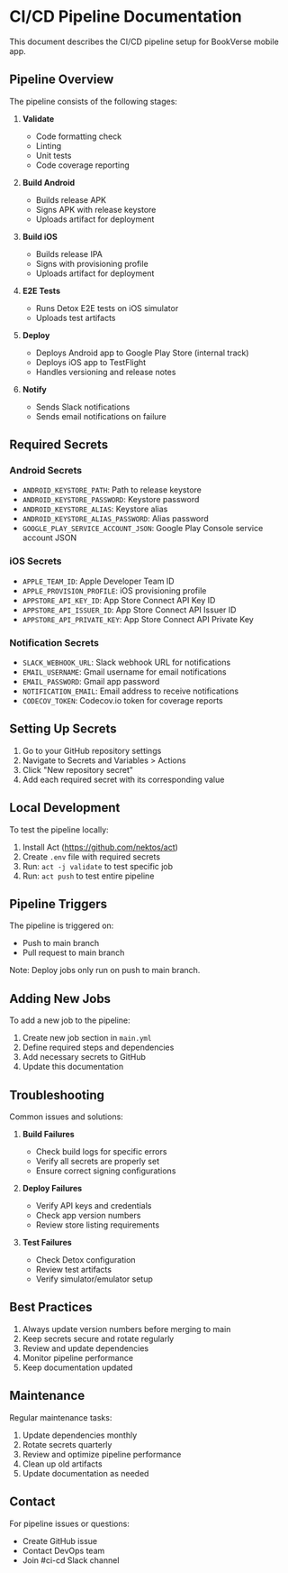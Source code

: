 # CI/CD Pipeline Documentation

This document describes the CI/CD pipeline setup for BookVerse mobile app.

## Pipeline Overview

The pipeline consists of the following stages:

1. **Validate**
   - Code formatting check
   - Linting
   - Unit tests
   - Code coverage reporting

2. **Build Android**
   - Builds release APK
   - Signs APK with release keystore
   - Uploads artifact for deployment

3. **Build iOS**
   - Builds release IPA
   - Signs with provisioning profile
   - Uploads artifact for deployment

4. **E2E Tests**
   - Runs Detox E2E tests on iOS simulator
   - Uploads test artifacts

5. **Deploy**
   - Deploys Android app to Google Play Store (internal track)
   - Deploys iOS app to TestFlight
   - Handles versioning and release notes

6. **Notify**
   - Sends Slack notifications
   - Sends email notifications on failure

## Required Secrets

### Android Secrets
- `ANDROID_KEYSTORE_PATH`: Path to release keystore
- `ANDROID_KEYSTORE_PASSWORD`: Keystore password
- `ANDROID_KEYSTORE_ALIAS`: Keystore alias
- `ANDROID_KEYSTORE_ALIAS_PASSWORD`: Alias password
- `GOOGLE_PLAY_SERVICE_ACCOUNT_JSON`: Google Play Console service account JSON

### iOS Secrets
- `APPLE_TEAM_ID`: Apple Developer Team ID
- `APPLE_PROVISION_PROFILE`: iOS provisioning profile
- `APPSTORE_API_KEY_ID`: App Store Connect API Key ID
- `APPSTORE_API_ISSUER_ID`: App Store Connect API Issuer ID
- `APPSTORE_API_PRIVATE_KEY`: App Store Connect API Private Key

### Notification Secrets
- `SLACK_WEBHOOK_URL`: Slack webhook URL for notifications
- `EMAIL_USERNAME`: Gmail username for email notifications
- `EMAIL_PASSWORD`: Gmail app password
- `NOTIFICATION_EMAIL`: Email address to receive notifications
- `CODECOV_TOKEN`: Codecov.io token for coverage reports

## Setting Up Secrets

1. Go to your GitHub repository settings
2. Navigate to Secrets and Variables > Actions
3. Click "New repository secret"
4. Add each required secret with its corresponding value

## Local Development

To test the pipeline locally:

1. Install Act (https://github.com/nektos/act)
2. Create `.env` file with required secrets
3. Run: `act -j validate` to test specific job
4. Run: `act push` to test entire pipeline

## Pipeline Triggers

The pipeline is triggered on:
- Push to main branch
- Pull request to main branch

Note: Deploy jobs only run on push to main branch.

## Adding New Jobs

To add a new job to the pipeline:

1. Create new job section in `main.yml`
2. Define required steps and dependencies
3. Add necessary secrets to GitHub
4. Update this documentation

## Troubleshooting

Common issues and solutions:

1. **Build Failures**
   - Check build logs for specific errors
   - Verify all secrets are properly set
   - Ensure correct signing configurations

2. **Deploy Failures**
   - Verify API keys and credentials
   - Check app version numbers
   - Review store listing requirements

3. **Test Failures**
   - Check Detox configuration
   - Review test artifacts
   - Verify simulator/emulator setup

## Best Practices

1. Always update version numbers before merging to main
2. Keep secrets secure and rotate regularly
3. Review and update dependencies
4. Monitor pipeline performance
5. Keep documentation updated

## Maintenance

Regular maintenance tasks:

1. Update dependencies monthly
2. Rotate secrets quarterly
3. Review and optimize pipeline performance
4. Clean up old artifacts
5. Update documentation as needed

## Contact

For pipeline issues or questions:
- Create GitHub issue
- Contact DevOps team
- Join #ci-cd Slack channel
